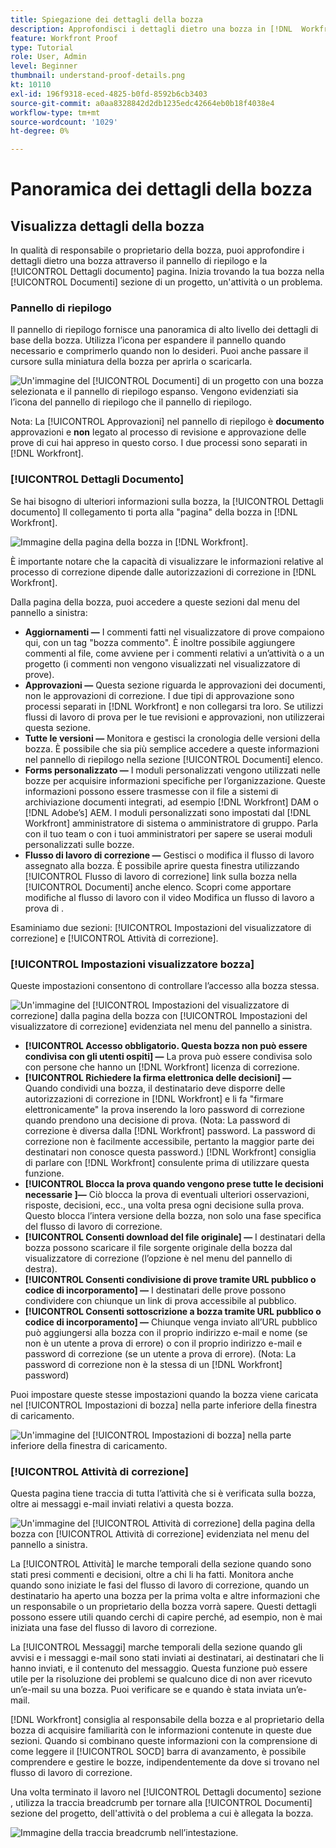 ```yaml
---
title: Spiegazione dei dettagli della bozza
description: Approfondisci i dettagli dietro una bozza in [!DNL  Workfront] attraverso il pannello di riepilogo e [!UICONTROL Dettagli documento] pagina.
feature: Workfront Proof
type: Tutorial
role: User, Admin
level: Beginner
thumbnail: understand-proof-details.png
kt: 10110
exl-id: 196f9318-eced-4825-b0fd-8592b6cb3403
source-git-commit: a0aa8328842d2db1235edc42664eb0b18f4038e4
workflow-type: tm+mt
source-wordcount: '1029'
ht-degree: 0%

---
```


# Panoramica dei dettagli della bozza

## Visualizza dettagli della bozza

In qualità di responsabile o proprietario della bozza, puoi approfondire i dettagli dietro una bozza attraverso il pannello di riepilogo e la [!UICONTROL Dettagli documento] pagina. Inizia trovando la tua bozza nella [!UICONTROL Documenti] sezione di un progetto, un&#39;attività o un problema.

### Pannello di riepilogo

Il pannello di riepilogo fornisce una panoramica di alto livello dei dettagli di base della bozza. Utilizza l’icona per espandere il pannello quando necessario e comprimerlo quando non lo desideri. Puoi anche passare il cursore sulla miniatura della bozza per aprirla o scaricarla.

![Un&#39;immagine del [!UICONTROL Documenti] di un progetto con una bozza selezionata e il pannello di riepilogo espanso. Vengono evidenziati sia l’icona del pannello di riepilogo che il pannello di riepilogo.](assets/document-summary.png)

Nota: La [!UICONTROL Approvazioni] nel pannello di riepilogo è **documento** approvazioni e **non** legato al processo di revisione e approvazione delle prove di cui hai appreso in questo corso. I due processi sono separati in [!DNL Workfront].

### [!UICONTROL Dettagli Documento]

Se hai bisogno di ulteriori informazioni sulla bozza, la [!UICONTROL Dettagli documento] Il collegamento ti porta alla &quot;pagina&quot; della bozza in [!DNL Workfront].

![Immagine della pagina della bozza in [!DNL  Workfront].](assets/document-details.png)

È importante notare che la capacità di visualizzare le informazioni relative al processo di correzione dipende dalle autorizzazioni di correzione in [!DNL Workfront].

Dalla pagina della bozza, puoi accedere a queste sezioni dal menu del pannello a sinistra:

* **Aggiornamenti —** I commenti fatti nel visualizzatore di prove compaiono qui, con un tag &quot;bozza commento&quot;. È inoltre possibile aggiungere commenti al file, come avviene per i commenti relativi a un’attività o a un progetto (i commenti non vengono visualizzati nel visualizzatore di prove).
* **Approvazioni —** Questa sezione riguarda le approvazioni dei documenti, non le approvazioni di correzione. I due tipi di approvazione sono processi separati in [!DNL Workfront] e non collegarsi tra loro. Se utilizzi flussi di lavoro di prova per le tue revisioni e approvazioni, non utilizzerai questa sezione.
* **Tutte le versioni —** Monitora e gestisci la cronologia delle versioni della bozza. È possibile che sia più semplice accedere a queste informazioni nel pannello di riepilogo nella sezione [!UICONTROL Documenti] elenco.
* **Forms personalizzato —** I moduli personalizzati vengono utilizzati nelle bozze per acquisire informazioni specifiche per l’organizzazione. Queste informazioni possono essere trasmesse con il file a sistemi di archiviazione documenti integrati, ad esempio [!DNL Workfront] DAM o [!DNL Adobe’s] AEM. I moduli personalizzati sono impostati dal [!DNL Workfront] amministratore di sistema o amministratore di gruppo. Parla con il tuo team o con i tuoi amministratori per sapere se userai moduli personalizzati sulle bozze.
* **Flusso di lavoro di correzione —** Gestisci o modifica il flusso di lavoro assegnato alla bozza. È possibile aprire questa finestra utilizzando [!UICONTROL Flusso di lavoro di correzione] link sulla bozza nella [!UICONTROL Documenti] anche elenco. Scopri come apportare modifiche al flusso di lavoro con il video Modifica un flusso di lavoro a prova di .

Esaminiamo due sezioni: [!UICONTROL Impostazioni del visualizzatore di correzione] e [!UICONTROL Attività di correzione].

### [!UICONTROL Impostazioni visualizzatore bozza]

Queste impostazioni consentono di controllare l’accesso alla bozza stessa.

![Un&#39;immagine del [!UICONTROL Impostazioni del visualizzatore di correzione] dalla pagina della bozza con [!UICONTROL Impostazioni del visualizzatore di correzione] evidenziata nel menu del pannello a sinistra.](assets/proofing-settings-on-details-page.png)

* **[!UICONTROL Accesso obbligatorio. Questa bozza non può essere condivisa con gli utenti ospiti] —** La prova può essere condivisa solo con persone che hanno un [!DNL Workfront] licenza di correzione.
* **[!UICONTROL Richiedere la firma elettronica delle decisioni] —** Quando condividi una bozza, il destinatario deve disporre delle autorizzazioni di correzione in [!DNL Workfront] e li fa &quot;firmare elettronicamente&quot; la prova inserendo la loro password di correzione quando prendono una decisione di prova. (Nota: La password di correzione è diversa dalla [!DNL Workfront] password. La password di correzione non è facilmente accessibile, pertanto la maggior parte dei destinatari non conosce questa password.) [!DNL Workfront] consiglia di parlare con [!DNL Workfront] consulente prima di utilizzare questa funzione.
* **[!UICONTROL Blocca la prova quando vengono prese tutte le decisioni necessarie ]—** Ciò blocca la prova di eventuali ulteriori osservazioni, risposte, decisioni, ecc., una volta presa ogni decisione sulla prova. Questo blocca l’intera versione della bozza, non solo una fase specifica del flusso di lavoro di correzione.
* **[!UICONTROL Consenti download del file originale] —** I destinatari della bozza possono scaricare il file sorgente originale della bozza dal visualizzatore di correzione (l’opzione è nel menu del pannello di destra).
* **[!UICONTROL Consenti condivisione di prove tramite URL pubblico o codice di incorporamento] —** I destinatari delle prove possono condividere con chiunque un link di prova accessibile al pubblico.
* **[!UICONTROL Consenti sottoscrizione a bozza tramite URL pubblico o codice di incorporamento] —** Chiunque venga inviato all’URL pubblico può aggiungersi alla bozza con il proprio indirizzo e-mail e nome (se non è un utente a prova di errore) o con il proprio indirizzo e-mail e password di correzione (se un utente a prova di errore). (Nota: La password di correzione non è la stessa di un [!DNL Workfront] password)

Puoi impostare queste stesse impostazioni quando la bozza viene caricata nel [!UICONTROL Impostazioni di bozza] nella parte inferiore della finestra di caricamento.

![Un&#39;immagine del [!UICONTROL Impostazioni di bozza] nella parte inferiore della finestra di caricamento.](assets/proof-settings-on-upload-page.png)

### [!UICONTROL Attività di correzione]

Questa pagina tiene traccia di tutta l’attività che si è verificata sulla bozza, oltre ai messaggi e-mail inviati relativi a questa bozza.

![Un&#39;immagine del [!UICONTROL Attività di correzione] della pagina della bozza con [!UICONTROL Attività di correzione] evidenziata nel menu del pannello a sinistra.](assets/proofing-activity-in-details.png)

La [!UICONTROL Attività] le marche temporali della sezione quando sono stati presi commenti e decisioni, oltre a chi li ha fatti. Monitora anche quando sono iniziate le fasi del flusso di lavoro di correzione, quando un destinatario ha aperto una bozza per la prima volta e altre informazioni che un responsabile o un proprietario della bozza vorrà sapere. Questi dettagli possono essere utili quando cerchi di capire perché, ad esempio, non è mai iniziata una fase del flusso di lavoro di correzione.

La [!UICONTROL Messaggi] marche temporali della sezione quando gli avvisi e i messaggi e-mail sono stati inviati ai destinatari, ai destinatari che li hanno inviati, e il contenuto del messaggio. Questa funzione può essere utile per la risoluzione dei problemi se qualcuno dice di non aver ricevuto un’e-mail su una bozza. Puoi verificare se e quando è stata inviata un’e-mail.

[!DNL Workfront] consiglia al responsabile della bozza e al proprietario della bozza di acquisire familiarità con le informazioni contenute in queste due sezioni. Quando si combinano queste informazioni con la comprensione di come leggere il [!UICONTROL SOCD] barra di avanzamento, è possibile comprendere e gestire le bozze, indipendentemente da dove si trovano nel flusso di lavoro di correzione.

Una volta terminato il lavoro nel [!UICONTROL Dettagli documento] sezione , utilizza la traccia breadcrumb per tornare alla [!UICONTROL Documenti] sezione del progetto, dell&#39;attività o del problema a cui è allegata la bozza.

![Immagine della traccia breadcrumb nell’intestazione.](assets/proof-breadcrumb.png)

<!--
#### Learn more
* [!UICONTROL Document details] overview
* Add a custom form to a document
* Request document approvals
* Summary for documents overview
* View activity on a proof within [!DNL Workfront]
-->

